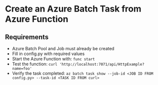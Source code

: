 # Create an Azure Batch Task from Azure Function

## Requirements

* Azure Batch Pool and Job must already be created
* Fill in config.py with required values
* Start the Azure Function with: `func start`
* Test the function: `curl 'http://localhost:7071/api/HttpExample?name=foo'` 
* Verify the task completed: `az batch task show --job-id <JOB ID FROM config.py> --task-id <TASK ID FROM curl>`
